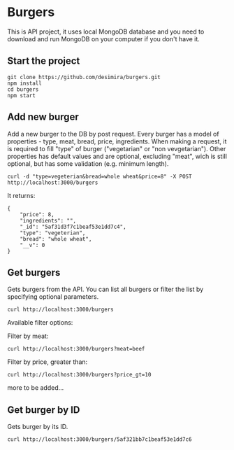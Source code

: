 # Burgers

This is API project, it uses local MongoDB database and you need to download and run MongoDB on your computer if you don't have it.

## Start the project

```
git clone https://github.com/desimira/burgers.git
npm install
cd burgers
npm start
```

## Add new burger

Add a new burger to the DB by post request.
Every burger has a model of properties - type, meat, bread, price, ingredients.
When making a request, it is required to fill "type" of burger ("vegetarian" or "non vevgetarian"). Other properties has default values and are optional, excluding "meat", wich is still optional, but has some validation (e.g. minimum length).

```
curl -d "type=vegeterian&bread=whole wheat&price=8" -X POST http://localhost:3000/burgers
```

It returns:
```
{
    "price": 8,
    "ingredients": "",
    "_id": "5af31d3f7c1beaf53e1dd7c4",
    "type": "vegeterian",
    "bread": "whole wheat",
    "__v": 0
}
```

## Get burgers

Gets burgers from the API. You can list all burgers or filter the list by specifying optional parameters.

```
curl http://localhost:3000/burgers
```

Available filter options:

Filter by meat:
```
curl http://localhost:3000/burgers?meat=beef
```
Filter by price, greater than:
```
curl http://localhost:3000/burgers?price_gt=10
```
more to be added...



## Get burger by ID

Gets burger by its ID.

```
curl http://localhost:3000/burgers/5af321bb7c1beaf53e1dd7c6
```